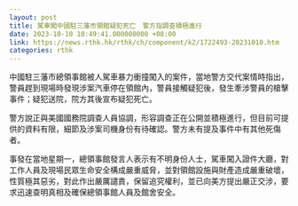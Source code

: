 ```yaml
---
layout: post
title: 駕車闖中國駐三藩市領館疑犯死亡　警方指調查積極進行
date: 2023-10-10 10:49:41.000000000 +08:00
link: https://news.rthk.hk/rthk/ch/component/k2/1722493-20231010.htm
categories: rthk
---
```


中國駐三藩市總領事館被人駕車暴力衝撞闖入的案件，當地警方交代案情時指出，警員趕到現場時發現涉案汽車停在領館內，警員接觸疑犯後，發生牽涉警員的槍擊事件；疑犯送院，院方其後宣布疑犯死亡。

警方說正與美國國務院調查人員協調，形容調查正在公開並積極進行，但目前可提供的資料有限，細節及涉案司機身份有待確認。警方未有提及事件中有其他死傷者。

事發在當地星期一，總領事館發言人表示有不明身份人士，駕車闖入證件大廳，對工作人員及現場民眾生命安全構成嚴重威脅，並對領館設施與財產造成嚴重破壞，性質極其惡劣，對此作出嚴厲譴責，保留追究權利，並已向美方提出嚴正交涉，要求迅速查明真相及確保總領事館人員及館舍安全。
